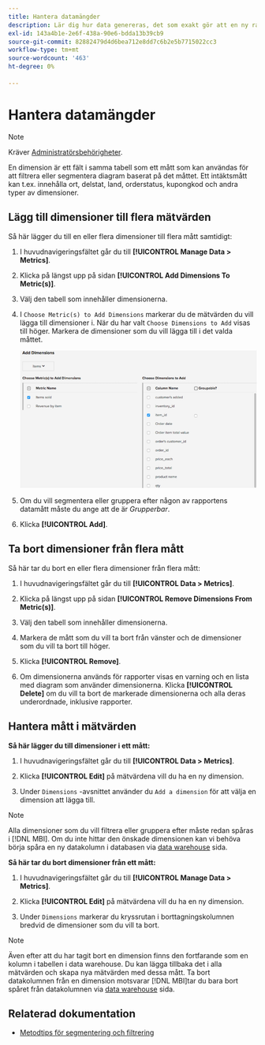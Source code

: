 ```yaml
---
title: Hantera datamängder
description: Lär dig hur data genereras, det som exakt gör att en ny rad infogas i en av kärnhandelstjänsterna, hur är åtgärder som att göra ett köp eller skapa ett konto som registrerats i Commerce-databasen?
exl-id: 143a4b1e-2e6f-438a-90e6-bdda13b39cb9
source-git-commit: 82882479d4d6bea712e8dd7c6b2e5b7715022cc3
workflow-type: tm+mt
source-wordcount: '463'
ht-degree: 0%

---
```


# Hantera datamängder

>[!NOTE]
>
>Kräver [Administratörsbehörigheter](../../administrator/user-management/user-management.md).

En dimension är ett fält i samma tabell som ett mått som kan användas för att filtrera eller segmentera diagram baserat på det måttet. Ett intäktsmått kan t.ex. innehålla ort, delstat, land, orderstatus, kupongkod och andra typer av dimensioner.

## Lägg till dimensioner till flera mätvärden

Så här lägger du till en eller flera dimensioner till flera mått samtidigt:

1. I huvudnavigeringsfältet går du till **[!UICONTROL Manage Data > Metrics]**.

1. Klicka på längst upp på sidan **[!UICONTROL Add Dimensions To Metric(s)]**.

1. Välj den tabell som innehåller dimensionerna.

1. I `Choose Metric(s) to Add Dimensions` markerar du de mätvärden du vill lägga till dimensioner i. När du har valt `Choose Dimensions to Add` visas till höger. Markera de dimensioner som du vill lägga till i det valda måttet.

   ![](../../assets/Add_Dimensions.png)

1. Om du vill segmentera eller gruppera efter någon av rapportens datamått måste du ange att de är _Grupperbar_.

1. Klicka **[!UICONTROL Add]**.

## Ta bort dimensioner från flera mått

Så här tar du bort en eller flera dimensioner från flera mått:

1. I huvudnavigeringsfältet går du till **[!UICONTROL Data > Metrics]**.

1. Klicka på längst upp på sidan **[!UICONTROL Remove Dimensions From Metric(s)]**.

1. Välj den tabell som innehåller dimensionerna.

1. Markera de mått som du vill ta bort från vänster och de dimensioner som du vill ta bort till höger.

1. Klicka **[!UICONTROL Remove]**.

1. Om dimensionerna används för rapporter visas en varning och en lista med diagram som använder dimensionerna. Klicka **[!UICONTROL Delete]** om du vill ta bort de markerade dimensionerna och alla deras underordnade, inklusive rapporter.

## Hantera mått i mätvärden

**Så här lägger du till dimensioner i ett mått:**

1. I huvudnavigeringsfältet går du till **[!UICONTROL Data > Metrics]**.

1. Klicka **[!UICONTROL Edit]** på mätvärdena vill du ha en ny dimension.

1. Under `Dimensions` -avsnittet använder du `Add a dimension` för att välja en dimension att lägga till.

>[!NOTE]
>
>Alla dimensioner som du vill filtrera eller gruppera efter måste redan spåras i [!DNL MBI]. Om du inte hittar den önskade dimensionen kan vi behöva börja spåra en ny datakolumn i databasen via [data warehouse](../data-warehouse-mgr/tour-dwm.md) sida.


**Så här tar du bort dimensioner från ett mått:**

1. I huvudnavigeringsfältet går du till **[!UICONTROL Manage Data > Metrics]**.

1. Klicka **[!UICONTROL Edit]** på mätvärdena vill du ha en ny dimension.

1. Under `Dimensions` markerar du kryssrutan i borttagningskolumnen bredvid de dimensioner som du vill ta bort.

>[!NOTE]
>
>Även efter att du har tagit bort en dimension finns den fortfarande som en kolumn i tabellen i data warehouse. Du kan lägga tillbaka det i alla mätvärden och skapa nya mätvärden med dessa mått. Ta bort datakolumnen från en dimension motsvarar [!DNL MBI]tar du bara bort spåret från datakolumnen via [data warehouse](../data-warehouse-mgr/tour-dwm.md) sida.

## Relaterad dokumentation

* [Metodtips för segmentering och filtrering](../../best-practices/segment-filter.md)
